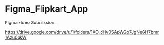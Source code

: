 # Figma_Flipkart_App  <br>
Figma video Submission. <br>

https://drive.google.com/drive/u/1/folders/1XO_dHv0SApWGo7JgNeGH7bmr1Azu0qkW
